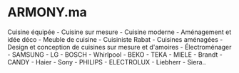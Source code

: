 # ARMONY.ma
Cuisine équipée - Cuisine sur mesure - Cuisine moderne - Aménagement et idée déco - Meuble de cuisine - Cuisiniste Rabat - Cuisines aménagées - Design et conception de cuisines sur mesure et d'amoires - Électroménager - SAMSUNG - LG - BOSCH - Whirlpool - BEKO - TEKA - MIELE - Brandt - CANDY - Haier -  Sony - PHILIPS - ELECTROLUX - Liebherr - Siera..
